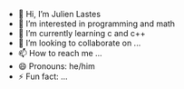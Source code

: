 - 👋 Hi, I’m Julien Lastes
- 👀 I’m interested in programming and math
- 🌱 I’m currently learning c and c++
- 💞️ I’m looking to collaborate on ...
- 📫 How to reach me ...
- 😄 Pronouns: he/him
- ⚡ Fun fact: ...
